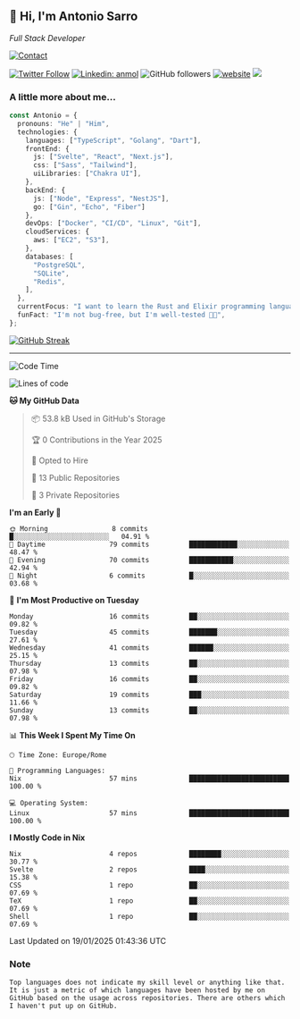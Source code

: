 <h2>
    👋 Hi, I'm Antonio Sarro 
</h2>
<p><em>
    Full Stack Developer
</em></p>

[![Contact](https://img.shields.io/badge/Contact-222222?style=for-the-badge&logo=protonmail&logoColor=#6D4AFF)](mailto:contact@antoniosarro.dev)

[![Twitter Follow](https://img.shields.io/twitter/follow/_antoniosarro_?label=Follow)](https://twitter.com/intent/follow?screen_name=_antoniosarro_)
[![Linkedin: anmol](https://img.shields.io/badge/-anmol-blue?style=flat-square&logo=Linkedin&logoColor=white&link=https://www.linkedin.com/in/antoniosarro99/)](https://www.linkedin.com/in/antoniosarro99/)
![GitHub followers](https://img.shields.io/github/followers/antoniosarro?label=Follow&style=social)
[![website](https://img.shields.io/badge/Website-46a2f1.svg?&style=flat-square&logo=Google-Chrome&logoColor=white&link=https://antoniosarro.dev/)](https://antoniosarro.dev/)
![](https://visitor-badge.glitch.me/badge?page_id=antoniosarro.antoniosarro)

### A little more about me...

```typescript
const Antonio = {
  pronouns: "He" | "Him",
  technologies: {
    languages: ["TypeScript", "Golang", "Dart"],
    frontEnd: {
      js: ["Svelte", "React", "Next.js"],
      css: ["Sass", "Tailwind"],
      uiLibraries: ["Chakra UI"],
    },
    backEnd: {
      js: ["Node", "Express", "NestJS"],
      go: ["Gin", "Echo", "Fiber"]
    },
    devOps: ["Docker", "CI/CD", "Linux", "Git"],
    cloudServices: {
      aws: ["EC2", "S3"],
    },
    databases: [
      "PostgreSQL",
      "SQLite",
      "Redis",
    ],
  },
  currentFocus: "I want to learn the Rust and Elixir programming languages",
  funFact: "I'm not bug-free, but I'm well-tested 😶‍🌫️",
};
```

[![GitHub Streak](https://streak-stats.demolab.com?user=antoniosarro&theme=github-dark-dimmed&hide_border=true)](https://git.io/streak-stats)

---

<!--START_SECTION:waka-->
![Code Time](http://img.shields.io/badge/Code%20Time-35%20hrs%2011%20mins-blue)

![Lines of code](https://img.shields.io/badge/From%20Hello%20World%20I%27ve%20Written-47.5%20thousand%20lines%20of%20code-blue)

**🐱 My GitHub Data** 

> 📦 53.8 kB Used in GitHub's Storage 
 > 
> 🏆 0 Contributions in the Year 2025
 > 
> 💼 Opted to Hire
 > 
> 📜 13 Public Repositories 
 > 
> 🔑 3 Private Repositories 
 > 
**I'm an Early 🐤** 

```text
🌞 Morning                8 commits           █░░░░░░░░░░░░░░░░░░░░░░░░   04.91 % 
🌆 Daytime                79 commits          ████████████░░░░░░░░░░░░░   48.47 % 
🌃 Evening                70 commits          ███████████░░░░░░░░░░░░░░   42.94 % 
🌙 Night                  6 commits           █░░░░░░░░░░░░░░░░░░░░░░░░   03.68 % 
```
📅 **I'm Most Productive on Tuesday** 

```text
Monday                   16 commits          ██░░░░░░░░░░░░░░░░░░░░░░░   09.82 % 
Tuesday                  45 commits          ███████░░░░░░░░░░░░░░░░░░   27.61 % 
Wednesday                41 commits          ██████░░░░░░░░░░░░░░░░░░░   25.15 % 
Thursday                 13 commits          ██░░░░░░░░░░░░░░░░░░░░░░░   07.98 % 
Friday                   16 commits          ██░░░░░░░░░░░░░░░░░░░░░░░   09.82 % 
Saturday                 19 commits          ███░░░░░░░░░░░░░░░░░░░░░░   11.66 % 
Sunday                   13 commits          ██░░░░░░░░░░░░░░░░░░░░░░░   07.98 % 
```


📊 **This Week I Spent My Time On** 

```text
🕑︎ Time Zone: Europe/Rome

💬 Programming Languages: 
Nix                      57 mins             █████████████████████████   100.00 % 

💻 Operating System: 
Linux                    57 mins             █████████████████████████   100.00 % 
```

**I Mostly Code in Nix** 

```text
Nix                      4 repos             ████████░░░░░░░░░░░░░░░░░   30.77 % 
Svelte                   2 repos             ████░░░░░░░░░░░░░░░░░░░░░   15.38 % 
CSS                      1 repo              ██░░░░░░░░░░░░░░░░░░░░░░░   07.69 % 
TeX                      1 repo              ██░░░░░░░░░░░░░░░░░░░░░░░   07.69 % 
Shell                    1 repo              ██░░░░░░░░░░░░░░░░░░░░░░░   07.69 % 
```




 Last Updated on 19/01/2025 01:43:36 UTC
<!--END_SECTION:waka-->

### Note
```text
Top languages does not indicate my skill level or anything like that. It is just a metric of which languages have been hosted by me on GitHub based on the usage across repositories. There are others which I haven't put up on GitHub.
```
